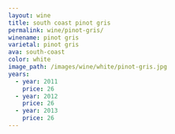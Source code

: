 ```yaml
---
layout: wine
title: south coast pinot gris
permalink: wine/pinot-gris/
winename: pinot gris
varietal: pinot gris
ava: south-coast
color: white
image_path: /images/wine/white/pinot-gris.jpg
years:
  - year: 2011
    price: 26
  - year: 2012
    price: 26
  - year: 2013
    price: 26
---
```



